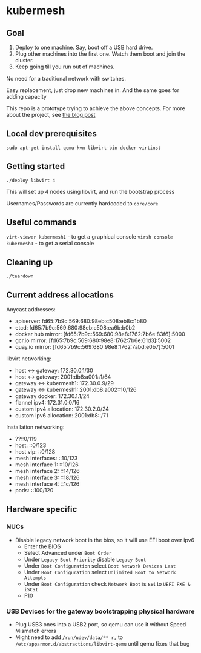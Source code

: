 # kubermesh

## Goal

1. Deploy to one machine. Say, boot off a USB hard drive.
2. Plug other machines into the first one. Watch them boot and join the cluster.
3. Keep going till you run out of machines.

No need for a traditional network with switches.

Easy replacement, just drop new machines in. And the same goes for adding capacity

This repo is a prototype trying to achieve the above concepts. For more about the project, see [the blog post](https://medium.com/ocadotechnology/creating-a-distributed-data-centre-architecture-using-kubernetes-and-containers-8c7d2ff0d116)

## Local dev prerequisites
`sudo apt-get install qemu-kvm libvirt-bin docker virtinst`

## Getting started

`./deploy libvirt 4`

This will set up 4 nodes using libvirt, and run the bootstrap process

Usernames/Passwords are currently hardcoded to `core/core`

## Useful commands

`virt-viewer kubermesh1` - to get a graphical console
`virsh console kubermesh1` - to get a serial console

## Cleaning up

`./teardown`

## Current address allocations

Anycast addresses:
- apiserver: fd65:7b9c:569:680:98eb:c508:eb8c:1b80
- etcd: fd65:7b9c:569:680:98eb:c508:ea6b:b0b2
- docker hub mirror: [fd65:7b9c:569:680:98e8:1762:7b6e:83f6]:5000
- gcr.io mirror: [fd65:7b9c:569:680:98e8:1762:7b6e:61d3]:5002
- quay.io mirror: [fd65:7b9c:569:680:98e8:1762:7abd:e0b7]:5001

libvirt networking:
- host <-> gateway: 172.30.0.1/30
- host <-> gateway: 2001:db8:a001::1/64
- gateway <-> kubermesh1: 172.30.0.9/29
- gateway <-> kubermesh1: 2001:db8:a002::10/126
- gateway docker: 172.30.1.1/24
- flannel ipv4: 172.31.0.0/16
- custom ipv4 allocation: 172.30.2.0/24
- custom ipv6 allocation: 2001:db8::/71

Installation networking:
- ??::0/119
- host: ::0/123
- host vip: ::0/128
- mesh interfaces: ::10/123
- mesh interface 1: ::10/126
- mesh interface 2: ::14/126
- mesh interface 3: ::18/126
- mesh interface 4: ::1c/126
- pods: ::100/120

## Hardware specific
### NUCs
* Disable legacy network boot in the bios, so it will use EFI boot over ipv6
  * Enter the BIOS
  * Select Advanced under `Boot Order`
  * Under `Legacy Boot Priority` disable `Legacy Boot`
  * Under `Boot Configuration` select `Boot Network Devices Last`
  * Under `Boot Configuration` select `Unlimited Boot to Network Attempts`
  * Under `Boot Configuration` check `Network Boot` is set to `UEFI PXE & iSCSI`
  * F10
### USB Devices for the gateway bootstrapping physical hardware
* Plug USB3 ones into a USB2 port, so qemu can use it without Speed Mismatch errors
* Might need to add `/run/udev/data/** r,` to `/etc/apparmor.d/abstractions/libvirt-qemu` until qemu fixes that bug
